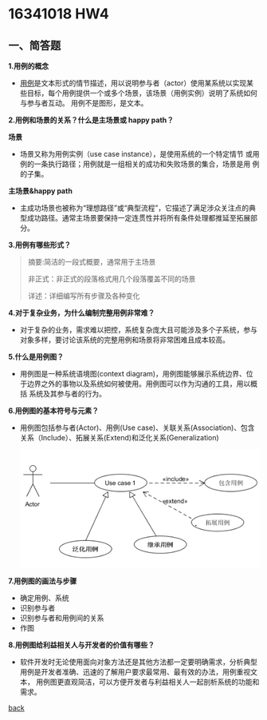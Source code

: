 ﻿---
layout: default
---
# 16341018 HW4

## 一、简答题
 **1.用例的概念**
     
  *  [用例](https://en.wikipedia.org/wiki/Use_case)是文本形式的情节描述，用以说明参与者（actor）使用某系统以实现某些目标，每个用例提供一个或多个场景，该场景（用例实例）说明了系统如何与参与者互动。
   用例不是图形，是文本。


**2.用例和场景的关系？什么是主场景或 happy path？**
    
   **场景**
        
   * 场景又称为用例实例（use case instance），是使用系统的一个特定情节
   或用例的一条执行路径；用例就是一组相关的成功和失败场景的集合，场景是用
   例的子集。
  
   **主场景&happy path**
   
   * 主成功场景也被称为“理想路径”或“典型流程”，它描述了满足涉众关注点的典型成功路径。通常主场景要保持一定连贯性并将所有条件处理都推延至拓展部分。
           

**3.用例有哪些形式？**
　   
   >摘要:简洁的一段式概要，通常用于主场景
   >
   >非正式：非正式的段落格式用几个段落覆盖不同的场景
   >
   >详述：详细编写所有步骤及各种变化
    
**4.对于复杂业务，为什么编制完整用例非常难？**

 * 对于复杂的业务，需求难以把控，系统复杂庞大且可能涉及多个子系统，参与对象多样，要讨论该系统的完整用例和场景将非常困难且成本较高。
 
**5.什么是用例图？**

 * 用例图是一种系统语境图(context diagram)，用例图能够展示系统边界、位于边界之外的事物以及系统如何被使用。用例图可以作为沟通的工具，用以概括
 系统及其参与者的行为。
 
**6.用例图的基本符号与元素？**

 * 用例图包括参与者(Actor)、用例(Use case)、关联关系(Association)、包含关系（Include）、拓展关系(Extend)和泛化关系(Generalization)
 
      ![use]( image/use.png)
        
        
**7.用例图的画法与步骤**

 * 确定用例、系统
 * 识别参与者
 * 识别参与者和用例间的关系
 * 作图

**8.用例图给利益相关人与开发者的价值有哪些？**

 * 软件开发时无论使用面向对象方法还是其他方法都一定要明确需求，分析典型用例是开发者准确、迅速的了解用户要求最常用、最有效的办法，用例重视文本，
 用例图更直观简洁，可以方便开发者与利益相关人一起剖析系统的功能和需求。

[back](./)

